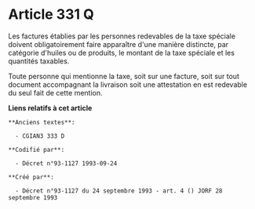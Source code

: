 # Article 331 Q

Les factures établies par les personnes redevables de la taxe spéciale doivent obligatoirement faire apparaître d'une manière
distincte, par catégorie d'huiles ou de produits, le montant de la taxe spéciale et les quantités taxables.

Toute personne qui mentionne la taxe, soit sur une facture, soit sur tout document accompagnant la livraison  soit une
attestation  en est redevable du seul fait de cette mention.

**Liens relatifs à cet article**

	**Anciens textes**:

	  - CGIAN3 333 D

	**Codifié par**:

	  - Décret n°93-1127 1993-09-24

	**Créé par**:

	  - Décret n°93-1127 du 24 septembre 1993 - art. 4 () JORF 28 septembre 1993
